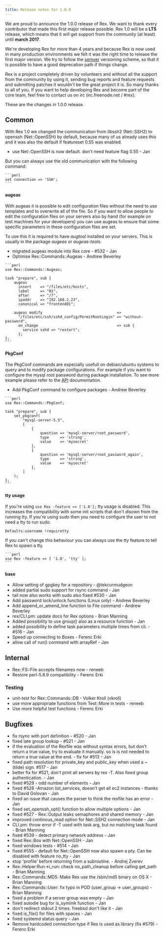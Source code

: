 ```yaml
---
title: Release notes for 1.0.0
---
```


We are proud to announce the 1.0.0 release of Rex. We want to thank every contributor that made this first major release possible. Rex 1.0 will be a **LTS** release, which means that it will get support from the community (at least) until **march 2017**.

We're developing Rex for more than 4 years and because Rex is now used in many production environments we felt it was the right time to release the first major version. We try to follow the [semver](http://www.semver.org/) versioning scheme, so that it is possible to have a good deprecation path if things change.

Rex is a project completely driven by volunteers and without all the support from the community by using it, sending bug reports and feature requests and submitting patches it wouldn't be the great project it is. So many thanks to all of you. If you want to help developing Rex and become part of the core team, feel free to contact us on irc (irc.freenode.net / \#rex).

These are the changes in 1.0.0 release.

## Common

With Rex 1.0 we changed the communication from libssh2 (Net::SSH2) to openssh (Net::OpenSSH) by default, because many of us already uses this and it was also the default if featureset 0.55 was enabled.

-   use Net::OpenSSH is now default. don't need feature flag 0.55 - Jan

But you can always use the old communication with the following command:

    ```perl
    set connection => 'SSH';
    ```

#### augeas

With augeas it is possible to edit configuration files without the need to use templates and to overwrite all of the file. So if you want to allow people to edit the configuration files on your servers also by hand (for example on test machines for your developers) you can use augeas to ensure that some specific parameters in these configuration files are set.

To use this it is required to have *augtool* installed on your servers. This is usually in the package *augeas* or *augeas-tools*.

-   migrated augeas module into Rex core - \#532 - Jan
-   Optimise Rex::Commands::Augeas - Andrew Beverley

<!-- -->

    ```perl
    use Rex::Commands::Augeas;
    
    task "prepare", sub {
        augeas
          insert    => "/files/etc/hosts",
          label     => "01",
          after     => "/7",
          ipaddr    => "192.168.2.23",
          canonical => "frontend01";
    
        augeas modify                                  =>
          "/files/etc/ssh/sshd_config/PermitRootLogin" => "without-password",
          on_change                                    => sub {
            service sshd => "restart";
          };
    };
    ```

#### PkgConf

The PkgConf commands are especially usefull on debian/ubuntu systems to query and to modify package configurations. For example if you want to configure the mysql root password during package installation. To see more example please refer to the [API](https://metacpan.org/pod/Rex::Commands::PkgConf) documentation.

-   Add PkgConf command to configure packages - Andrew Beverley

<!-- -->

    ```perl
    use Rex::Commands::PkgConf;
    
    task "prepare", sub {
        set_pkgconf(
            "mysql-server-5.5",
            [
                {
                    question => 'mysql-server/root_password',
                    type     => 'string',
                    value    => 'mysecret'
                },
                {
                    question => 'mysql-server/root_password_again',
                    type     => 'string',
                    value    => 'mysecret'
                },
            ]
        );
    };
    ```

#### tty usage

If you're using `use Rex -feature => ['1.0'];` tty usage is disabled. This increases the compatibility with some init scripts that don't *disown* from the running tty. If you're using *sudo* then you need to configure the user to not need a tty to run sudo.

    Defaults:username !requiretty

If you can't change this behaviour you can always use the *tty* feature to tell Rex to spawn a tty.

    ```perl
    use Rex -feature => [ '1.0', 'tty' ];
    ```

#### base

-   Allow setting of gpgkey for a repository - @tekcurmudgeon
-   added partial sudo support for rsync command - Jan
-   tail now also works with sudo also fixed \#530 - Jan
-   Add password lock/unlock functions (Linux only) - Andrew Beverley
-   Add append\_or\_amend\_line function to File command - Andrew Beverley
-   rex/CLI.pm: update docs for Rex options - Brian Manning
-   Added possibility to use group() also as a resource function - Jan
-   added possibility to define task parameters multiple times from cli. - \#516 - Jan
-   Speed up connecting to Boxes - Ferenc Erki
-   allow call of run() command with arrayRef - Jan

## Internal

-   Rex::FS::File accepts filenames now - reneeb
-   Restore perl-5.8.9 compatibility - Ferenc Erki

### Testing

-   unit-test for Rex::Commands::DB - Volker Kroll (vkroll)
-   use more appropriate functions from Test::More in tests - reneeb
-   Use more helpful test functions - Ferenc Erki

## Bugfixes

-   fix rsync with port definition - \#520 - Jan
-   fixed late group lookup - \#521 - Jan
-   if the evaluation of the Rexfile was without syntax errors, but don't return a true value, try to evaluate it manually. so is is not needed to return a true value at the end. - fix for \#513 - Jan
-   fixed path resolution for private\_key and public\_key when used a ~ (tilde) sign. \#517 - Jan
-   better fix for \#521, don't print all servers by rex -T. Also fixed group authentication. - Jan
-   fixed \#529 - odd number of elements - Jan
-   fixed \#528 -Amazon list\_services, doesn't get all ec2 instances - thanks to David Golovan - Jan
-   fixed an issue that causes the parser to think the rexfile has an error - Jan
-   fixed set\_openssh\_opt() function to allow multiple options - Jan
-   fixed \#527 - Rex::Output leaks semaphores and shared memory - Jan
-   improved continous\_read option for Net::SSH2 connection mode - Jan
-   CLI.pm: throw error if -T used with task arg, but no matching task found - Brian Manning
-   fixed \#539 - detect primary network address - Jan
-   fixed Rex::Box with Net::OpenSSH - Jan
-   fixed windows tests - \#514 - Jan
-   fixed \#555 - default for Net::OpenSSH now also spawn a pty. Can be disabled with feature no\_tty - Jan
-   stop 'profile' before returning from a subroutine. - Andrej Zverev
-   Rex::Helper:Run-&gt;i\_run: check no\_path\_cleanup before calling get\_path - Brian Manning
-   Rex::Commands::MD5: Make Rex use the /sbin/md5 binary on OS X - Brian Manning
-   Rex::Commands::User: fix typo in POD (user\_group -&gt; user\_groups) - Brian Manning
-   fixed a problem if a server group was empty - Jan
-   fixed autodie bug for is\_symlink function - Jan
-   don't redirect stdout 2 times. freebsd don't like it - Jan
-   fixed is\_file() for files with spaces - Jan
-   fixed systemd status query - Jan
-   Remove hardcoded connection type if Rex is used as library (fix \#579) - Ferenc Erki

